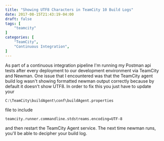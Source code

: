 ```yaml
---
title: "Showing UTF8 Characters in TeamCity 10 Build Logs"
date: 2017-08-15T21:43:19-04:00
draft: false
tags: [
    "teamcity"
]
categories: [
    "TeamCity",
    "Continuous Integration",
]
---
```


As part of a continuous integration pipeline I'm running my Postman api tests after every deployment to our development environment via TeamCity and Newman. One issue that I encountered was that the TeamCity agent build log wasn't showing formatted newman output correctly because by default it doesn't show UTF8. In order to fix this you just have to update your 
```
C:\TeamCity\buildAgent\conf\buildAgent.properties
``` 
file to include 
```
teamcity.runner.commandline.stdstreams.encoding=UTF-8
``` 
and then restart the TeamCity Agent service. The next time newman runs, you'll be able to decipher your build log.

